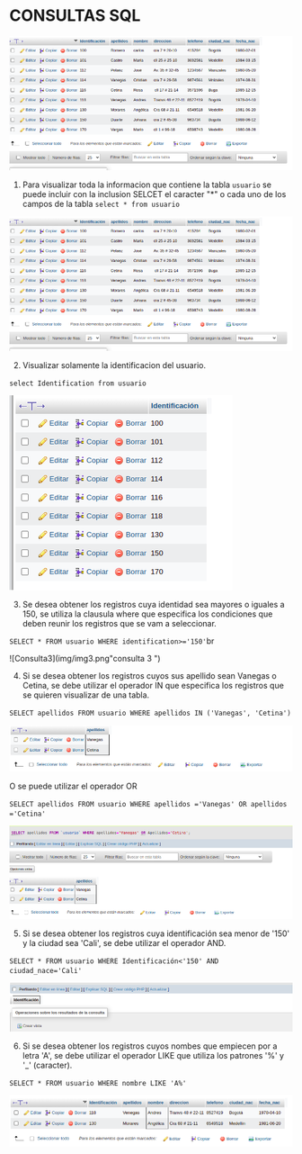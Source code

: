 # CONSULTAS SQL

![tabla_usuario](img/img1.png "Tabla usuario")

1. Para visualizar toda la informacion que contiene la tabla `usuario` se puede incluir con la inclusion SELCET el caracter "*" o cada uno de los campos de la tabla
`select * from usuario`

![consulta1](img/img1.png "consulta 1")

2. Visualizar solamente la identificacion del usuario.

`select Identification from usuario`

![consulta2](img/img2.png "consulta 2")

3. Se desea obtener los registros cuya identidad sea mayores o iguales a 150, se utiliza la clausula where que especifica los condiciones que deben reunir los registros que se vam a seleccionar.

`SELECT * FROM usuario WHERE identification>='150'`br

![Consulta3](img/img3.png"consulta 3 ")

4. Si se desea obtener los registros cuyos sus apellido sean Vanegas o Cetina, se debe utilizar el operador IN que especifica los registros que se quieren visualizar de una tabla.

`SELECT apellidos FROM usuario WHERE apellidos IN ('Vanegas', 'Cetina')`

![Consulta4](img/img4.png "consulta 4 ")

O se puede utilizar el operador OR

`SELECT apellidos FROM usuario WHERE apellidos ='Vanegas' OR apellidos ='Cetina'`

![Consulta4](img/img4.2.png "consulta 4 pero con OR")


5. Si se desea obtener los registros cuya identificación sea menor de '150' y la ciudad sea 'Cali', se debe utilizar el operador AND.

`SELECT * FROM usuario WHERE Identificación<'150' AND ciudad_nace='Cali'`

![Consulta5](img/img5.png "consulta 5")

6. Si se desea obtener los registros cuyos nombes que empiecen por a letra 'A', se debe utilizar el operador LIKE que utiliza los patrones '%' y '_' (caracter).

`SELECT * FROM usuario WHERE nombre LIKE 'A%'`

![Consulta6](img/img6.png "consulta 6")
